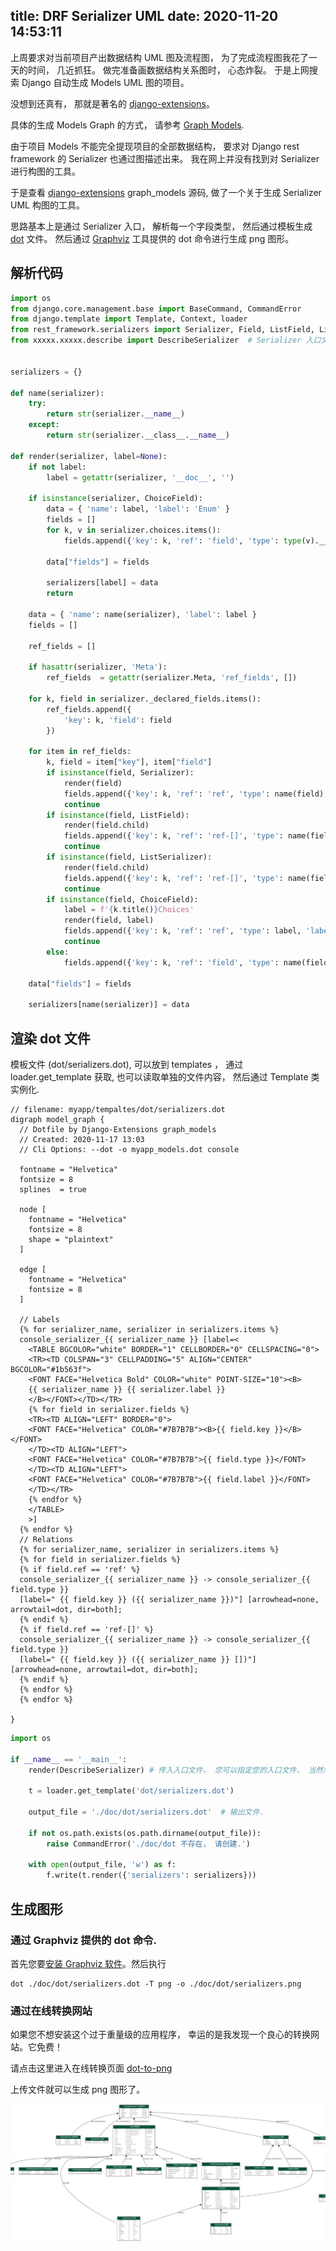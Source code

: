 title: DRF Serializer UML
date: 2020-11-20 14:53:11
---

上周要求对当前项目产出数据结构 UML 图及流程图， 为了完成流程图我花了一天的时间， 几近抓狂。 做完准备画数据结构关系图时， 心态炸裂。 于是上网搜索 Django 自动生成 Models UML  图的项目。

没想到还真有， 那就是著名的 [django-extensions]。

具体的生成 Models Graph 的方式， 请参考 [Graph Models](https://django-extensions.readthedocs.io/en/latest/graph_models.html).

由于项目 Models 不能完全提现项目的全部数据结构， 要求对 Django rest framework 的 Serializer 也通过图描述出来。 我在网上并没有找到对 Serializer 进行构图的工具。

于是查看 [django-extensions] graph_models 源码, 做了一个关于生成 Serializer UML 构图的工具。 

思路基本上是通过 Serializer 入口， 解析每一个字段类型， 然后通过模板生成 [dot] 文件。 然后通过 [Graphviz] 工具提供的 dot 命令进行生成 png 图形。

## 解析代码

```python
import os
from django.core.management.base import BaseCommand, CommandError
from django.template import Template, Context, loader
from rest_framework.serializers import Serializer, Field, ListField, ListSerializer, ChoiceField
from xxxxx.xxxxx.describe import DescribeSerializer  # Serializer 入口文件


serializers = {}

def name(serializer):
    try:
        return str(serializer.__name__)
    except:
        return str(serializer.__class__.__name__)

def render(serializer, label=None):
    if not label:
        label = getattr(serializer, '__doc__', '')

    if isinstance(serializer, ChoiceField):
        data = { 'name': label, 'label': 'Enum' }
        fields = []
        for k, v in serializer.choices.items():
            fields.append({'key': k, 'ref': 'field', 'type': type(v).__name__, 'label': v})
        
        data["fields"] = fields

        serializers[label] = data
        return 

    data = { 'name': name(serializer), 'label': label }
    fields = []

    ref_fields = []

    if hasattr(serializer, 'Meta'):
        ref_fields  = getattr(serializer.Meta, 'ref_fields', [])
        
    for k, field in serializer._declared_fields.items():
        ref_fields.append({
            'key': k, 'field': field
        })

    for item in ref_fields:
        k, field = item["key"], item["field"]
        if isinstance(field, Serializer):
            render(field)
            fields.append({'key': k, 'ref': 'ref', 'type': name(field), 'label': field.label})
            continue
        if isinstance(field, ListField):
            render(field.child)
            fields.append({'key': k, 'ref': 'ref-[]', 'type': name(field.child), 'list': name(field), 'label': field.label})
            continue
        if isinstance(field, ListSerializer):
            render(field.child)
            fields.append({'key': k, 'ref': 'ref-[]', 'type': name(field.child), 'list': name(field), 'label': field.label})
            continue
        if isinstance(field, ChoiceField):
            label = f'{k.title()}Choices'
            render(field, label)
            fields.append({'key': k, 'ref': 'ref', 'type': label, 'label': name(field)})
            continue
        else:
            fields.append({'key': k, 'ref': 'field', 'type': name(field), 'label': field.label})

    data["fields"] = fields

    serializers[name(serializer)] = data
```

## 渲染 dot 文件

模板文件 (dot/serializers.dot), 可以放到 templates ， 通过 loader.get_template 获取, 也可以读取单独的文件内容， 然后通过 Template 类实例化.

```
// filename: myapp/tempaltes/dot/serializers.dot
digraph model_graph {
  // Dotfile by Django-Extensions graph_models
  // Created: 2020-11-17 13:03
  // Cli Options: --dot -o myapp_models.dot console

  fontname = "Helvetica"
  fontsize = 8
  splines  = true

  node [
    fontname = "Helvetica"
    fontsize = 8
    shape = "plaintext"
  ]

  edge [
    fontname = "Helvetica"
    fontsize = 8
  ]

  // Labels
  {% for serializer_name, serializer in serializers.items %}
  console_serializer_{{ serializer_name }} [label=<
    <TABLE BGCOLOR="white" BORDER="1" CELLBORDER="0" CELLSPACING="0">
    <TR><TD COLSPAN="3" CELLPADDING="5" ALIGN="CENTER" BGCOLOR="#1b563f">
    <FONT FACE="Helvetica Bold" COLOR="white" POINT-SIZE="10"><B>
    {{ serializer_name }} {{ serializer.label }}
    </B></FONT></TD></TR>
    {% for field in serializer.fields %}
    <TR><TD ALIGN="LEFT" BORDER="0">
    <FONT FACE="Helvetica" COLOR="#7B7B7B"><B>{{ field.key }}</B></FONT>
    </TD><TD ALIGN="LEFT">
    <FONT FACE="Helvetica" COLOR="#7B7B7B">{{ field.type }}</FONT>
    </TD><TD ALIGN="LEFT">
    <FONT FACE="Helvetica" COLOR="#7B7B7B">{{ field.label }}</FONT>
    </TD></TR>
    {% endfor %}
    </TABLE>
    >]
  {% endfor %}
  // Relations
  {% for serializer_name, serializer in serializers.items %}
  {% for field in serializer.fields %}
  {% if field.ref == 'ref' %}
  console_serializer_{{ serializer_name }} -> console_serializer_{{ field.type }}
  [label=" {{ field.key }} ({{ serializer_name }})"] [arrowhead=none, arrowtail=dot, dir=both];
  {% endif %}
  {% if field.ref == 'ref-[]' %}
  console_serializer_{{ serializer_name }} -> console_serializer_{{ field.type }}
  [label=" {{ field.key }} ({{ serializer_name }} [])"] [arrowhead=none, arrowtail=dot, dir=both];
  {% endif %}
  {% endfor %}
  {% endfor %}

}
```

```python
import os

if __name__ == '__main__':
    render(DescribeSerializer) # 传入入口文件， 您可以指定您的入口文件， 当然您也可以改造上面的脚本让它支持多个入口.

    t = loader.get_template('dot/serializers.dot')

    output_file = './doc/dot/serializers.dot'  # 输出文件.

    if not os.path.exists(os.path.dirname(output_file)):
        raise CommandError('./doc/dot 不存在， 请创建.')

    with open(output_file, 'w') as f:
        f.write(t.render({'serializers': serializers}))
```

## 生成图形

### 通过 Graphviz 提供的 dot 命令.

首先您要[安装 Graphviz 软件](https://graphviz.org/download/)。然后执行

```
dot ./doc/dot/serializers.dot -T png -o ./doc/dot/serializers.png 
```

### 通过在线转换网站

如果您不想安装这个过于重量级的应用程序， 幸运的是我发现一个良心的转换网站。它免费！

请点击这里进入在线转换页面 [dot-to-png](https://onlineconvertfree.com/zh/convert-format/dot-to-png/)

上传文件就可以生成 png 图形了。

![UML](/uploads/images/graph-serializers.jpg "cover")


[django-extensions]: https://github.com/django-extensions/django-extensions "Django框架的全局自定义管理扩展"
[dot]: https://www.graphviz.org/pdf/dotguide.pdf "图表描述语言"
[Graphviz]: https://www.graphviz.org/ " 一个图形可视化软件"
